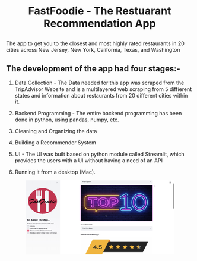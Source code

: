 # <p align = "center"> FastFoodie - The Restuarant Recommendation App </p>
The app to get you to the closest and most highly rated restaurants in 20 cities across New Jersey, New York, California, Texas, and Washington

## The development of the app had four stages:-
1) Data Collection - The Data needed for this app was scraped from the TripAdvisor Website and is a multilayered web scraping from 5 diffierent states and information about restaurants from 20 different cities within it.

2) Backend Programming - The entire backend programming has been done in python, using pandas, numpy, etc.

3) Cleaning and Organizing the data

4) Building a Recommender System 

3) UI - The UI was built based on python module called Streamlit, which provides the users with a UI without having a need of an API

4) Running it from a desktop (Mac).


<p align = "center"><img width="400" img height="200" src="https://github.com/siddh30/FastFoodie-The-Restaurant-Recommendation-App/blob/master/top_10.png"></p>

